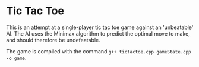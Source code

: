 # Tic Tac Toe

This is an attempt at a single-player tic tac toe game against an 'unbeatable' AI. The AI uses the Minimax algorithm to predict the optimal move to make, and should therefore be undefeatable.

The game is compiled with the command `g++ tictactoe.cpp gameState.cpp -o game`.
